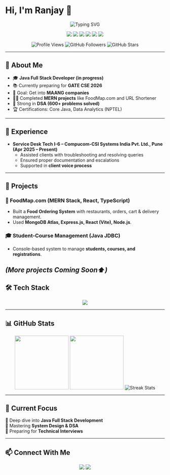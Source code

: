 # Hi, I'm Ranjay 👋
<p align="center">
  <img src="https://readme-typing-svg.herokuapp.com?font=Courier+New&size=24&duration=4000&color=00FF00&center=true&vCenter=true&lines=Full+Stack+Java+Developer;Aspiring+Software+Engineer;DSA+Enthusiast;Lifelong+Learner" alt="Typing SVG" />
</p>  

<p align="center">
  <img src="https://img.shields.io/badge/Java-FE0000?style=for-the-badge&logo=openjdk&logoColor=white"/>
  <img src="https://img.shields.io/badge/React-20232A?style=for-the-badge&logo=react&logoColor=61DAFB"/>
  <img src="https://img.shields.io/badge/TypeScript-007ACC?style=for-the-badge&logo=typescript&logoColor=white"/>
  <img src="https://img.shields.io/badge/MongoDB-4EA94B?style=for-the-badge&logo=mongodb&logoColor=white"/>
  <img src="https://img.shields.io/badge/SQL-025E8C?style=for-the-badge&logo=postgresql&logoColor=white"/>
  <img src="https://img.shields.io/badge/GitHub-181717?style=for-the-badge&logo=github&logoColor=white"/>
</p>
<p align="center">
  <img src="https://komarev.com/ghpvc/?username=ranjay24&color=blueviolet&style=flat-square" alt="Profile Views" />
  <img src="https://img.shields.io/github/followers/ranjay24?label=Followers&style=flat&color=success" alt="GitHub Followers" />
  <img src="https://img.shields.io/github/stars/ranjay24?label=Stars&style=flat&color=yellow" alt="GitHub Stars" />
</p>

---

## 🚀 About Me  
- 🎓 **Java Full Stack Developer (in progress)**  
- 📚 Currently preparing for **GATE CSE 2026**  
- 🎯 Goal: Get into **MAANG companies**  
- 👨‍💻 Completed **MERN projects** like FoodMap.com and URL Shortener  
- 🧩 Strong in **DSA (600+ problems solved)**  
- 🏆 Certifications: Core Java, Data Analytics (NPTEL)  

---

## 💼 Experience  
- **Service Desk Tech I-6 – Compucom-CSI Systems India Pvt. Ltd., Pune (Apr 2025 – Present)**  
   - Assisted clients with troubleshooting and resolving queries  
   - Ensured proper documentation and escalations  
   - Supported in **client voice process**  

---

## 📌 Projects  

### 🍔 FoodMap.com (MERN Stack, React, TypeScript)  
- Built a **Food Ordering System** with restaurants, orders, cart & delivery management.  
- Used **MongoDB Atlas, Express.js, React (Vite), Node.js**.  

### 🎓 Student-Course Management (Java JDBC)  
- Console-based system to manage **students, courses, and registrations**.  

*(More projects Coming Soon⬆️)*  
---

## 🛠️ Tech Stack  

<p align="center">
  <img src="https://skillicons.dev/icons?i=java,react,typescript,nodejs,express,mongodb,html,css,javascript,git,github,mysql,hibernate,postgres,tailwind"/>
</p>

---

## 📊 GitHub Stats  

<p align="center">
  <img src="https://github-readme-stats.vercel.app/api?username=ranjay24&show_icons=true&theme=dark" height="170"/>  
  <img src="https://github-readme-stats.vercel.app/api/top-langs/?username=ranjay24&layout=compact&theme=dark" height="170"/>
  <img src="https://github-readme-streak-stats.herokuapp.com/?user=ranjay24&theme=dark" alt="Streak Stats" />
</p>

---

## 🎯 Current Focus  
🔹 Deep dive into **Java Full Stack Development**  
🔹 Mastering **System Design & DSA**  
🔹 Preparing for **Technical Interviews**  

---

## 📫 Connect With Me  

<p align="center">
  <a href="https://github.com/ranjay24"><img src="https://img.shields.io/badge/GitHub-ranjay24-181717?style=for-the-badge&logo=github"/></a>
  <a href="https://www.linkedin.com/in/ranjay-devendra-singh"><img src="https://img.shields.io/badge/LinkedIn-Ranjay-blue?style=for-the-badge&logo=linkedin"/></a>
</p>

